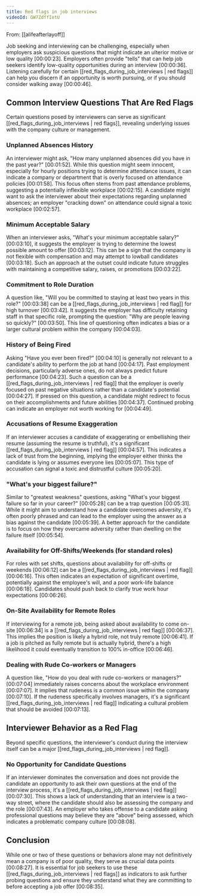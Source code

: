 ```yaml
---
title: Red flags in job interviews
videoId: GW7ZdffIetU
---
```


From: [[alifeafterlayoff]] <br/> 

Job seeking and interviewing can be challenging, especially when employers ask suspicious questions that might indicate an ulterior motive or low quality [00:00:23]. Employers often provide "tells" that can help job seekers identify low-quality opportunities during an interview [00:00:36]. Listening carefully for certain [[red_flags_during_job_interviews | red flags]] can help you discern if an opportunity is worth pursuing, or if you should consider walking away [00:00:46].

## Common Interview Questions That Are Red Flags

Certain questions posed by interviewers can serve as significant [[red_flags_during_job_interviews | red flags]], revealing underlying issues with the company culture or management.

### Unplanned Absences History
An interviewer might ask, "How many unplanned absences did you have in the past year?" [00:01:52]. While this question might seem innocent, especially for hourly positions trying to determine attendance issues, it can indicate a company or department that is overly focused on attendance policies [00:01:58]. This focus often stems from past attendance problems, suggesting a potentially inflexible workplace [00:02:15]. A candidate might want to ask the interviewer about their expectations regarding unplanned absences; an employer "cracking down" on attendance could signal a toxic workplace [00:02:57].

### Minimum Acceptable Salary
When an interviewer asks, "What's your minimum acceptable salary?" [00:03:10], it suggests the employer is trying to determine the lowest possible amount to offer [00:03:12]. This can be a sign that the company is not flexible with compensation and may attempt to lowball candidates [00:03:18]. Such an approach at the outset could indicate future struggles with maintaining a competitive salary, raises, or promotions [00:03:22].

### Commitment to Role Duration
A question like, "Will you be committed to staying at least two years in this role?" [00:03:38] can be a [[red_flags_during_job_interviews | red flag]] for high turnover [00:03:42]. It suggests the employer has difficulty retaining staff in that specific role, prompting the question: "Why are people leaving so quickly?" [00:03:50]. This line of questioning often indicates a bias or a larger cultural problem within the company [00:04:03].

### History of Being Fired
Asking "Have you ever been fired?" [00:04:10] is generally not relevant to a candidate's ability to perform the job at hand [00:04:17]. Past employment decisions, particularly adverse ones, do not always predict future performance [00:04:23]. Such a question can be a [[red_flags_during_job_interviews | red flag]] that the employer is overly focused on past negative situations rather than a candidate's potential [00:04:27]. If pressed on this question, a candidate might redirect to focus on their accomplishments and future abilities [00:04:37]. Continued probing can indicate an employer not worth working for [00:04:49].

### Accusations of Resume Exaggeration
If an interviewer accuses a candidate of exaggerating or embellishing their resume (assuming the resume is truthful), it's a significant [[red_flags_during_job_interviews | red flag]] [00:04:57]. This indicates a lack of trust from the beginning, implying the employer either thinks the candidate is lying or assumes everyone lies [00:05:07]. This type of accusation can signal a toxic and distrustful culture [00:05:20].

### "What's your biggest failure?"
Similar to "greatest weakness" questions, asking "What's your biggest failure so far in your career?" [00:05:28] can be a trap question [00:05:31]. While it might aim to understand how a candidate overcomes adversity, it's often poorly phrased and can lead to the employer using the answer as a bias against the candidate [00:05:39]. A better approach for the candidate is to focus on how they overcame adversity rather than dwelling on the failure itself [00:05:54].

### Availability for Off-Shifts/Weekends (for standard roles)
For roles with set shifts, questions about availability for off-shifts or weekends [00:06:12] can be a [[red_flags_during_job_interviews | red flag]] [00:06:16]. This often indicates an expectation of significant overtime, potentially against the employee's will, and a poor work-life balance [00:06:18]. Candidates should push back to clarify true work hour expectations [00:06:26].

### On-Site Availability for Remote Roles
If interviewing for a remote job, being asked about availability to come on-site [00:06:34] is a [[red_flags_during_job_interviews | red flag]] [00:06:37]. This implies the position is likely a hybrid role, not truly remote [00:06:41]. If a job is pitched as fully remote but is actually hybrid, there's a high likelihood it could eventually transition to 100% in-office [00:06:46].

### Dealing with Rude Co-workers or Managers
A question like, "How do you deal with rude co-workers or managers?" [00:07:04] immediately raises concerns about the workplace environment [00:07:07]. It implies that rudeness is a common issue within the company [00:07:10]. If the rudeness specifically involves managers, it's a significant [[red_flags_during_job_interviews | red flag]] indicating a cultural problem that should be avoided [00:07:13].

## Interviewer Behavior as a Red Flag

Beyond specific questions, the interviewer's conduct during the interview itself can be a major [[red_flags_during_job_interviews | red flag]].

### No Opportunity for Candidate Questions
If an interviewer dominates the conversation and does not provide the candidate an opportunity to ask their own questions at the end of the interview process, it's a [[red_flags_during_job_interviews | red flag]] [00:07:30]. This shows a lack of understanding that an interview is a two-way street, where the candidate should also be assessing the company and the role [00:07:43]. An employer who takes offense to a candidate asking professional questions may believe they are "above" being assessed, which indicates a problematic company culture [00:08:08].

## Conclusion

While one or two of these questions or behaviors alone may not definitively mean a company is of poor quality, they serve as crucial data points [00:08:27]. It is essential for job seekers to use these [[red_flags_during_job_interviews | red flags]] as indicators to ask further probing questions and ensure they understand what they are committing to before accepting a job offer [00:08:35].